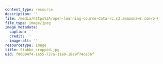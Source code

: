 ```yaml
---
content_type: resource
description: ''
file: /media/https%3A/open-learning-course-data-rc.s3.amazonaws.com/5-07sc-biological-chemistry-i-fall-2013/f86094f41e55727a11e018e9f74ce36f_Stubbe_cropped.jpg
file_type: image/jpeg
image_metadata:
  caption: ''
  credit: ''
  image-alt: ''
resourcetype: Image
title: Stubbe_cropped.jpg
uid: f86094f4-1e55-727a-11e0-18e9f74ce36f
---
```

